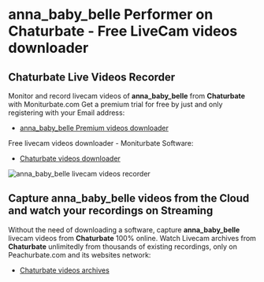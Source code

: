 # anna_baby_belle Performer on Chaturbate - Free LiveCam videos downloader

## Chaturbate Live Videos Recorder

Monitor and record livecam videos of **anna_baby_belle** from **Chaturbate** with Moniturbate.com
Get a premium trial for free by just and only registering with your Email address:
* [anna_baby_belle Premium videos downloader](https://moniturbate.com/request-demo-licence-key.html)

Free livecam videos downloader - Moniturbate Software:
* [Chaturbate videos downloader](https://moniturbate.com/moniturbate-download-software.html)

![anna_baby_belle livecam videos recorder](https://peachurnet.com/templates/moniturbate-software.png)


## Capture anna_baby_belle videos from the Cloud and watch your recordings on Streaming

Without the need of downloading a software, capture **anna_baby_belle** livecam videos from **Chaturbate** 100% online.
Watch Livecam archives from **Chaturbate** unlimitedly from thousands of existing recordings, only on Peachurbate.com and its websites network:
* [Chaturbate videos archives](https://peachurnet.com/)